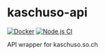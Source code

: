 # kaschuso-api

[![Docker](https://github.com/KaschusoSystems/kaschuso-api/actions/workflows/docker-publish.yml/badge.svg)](https://github.com/KaschusoSystems/kaschuso-api/actions/workflows/docker-publish.yml)
[![Node.js CI](https://github.com/KaschusoSystems/kaschuso-api/actions/workflows/node.js.yml/badge.svg)](https://github.com/KaschusoSystems/kaschuso-api/actions/workflows/node.js.yml)

API wrapper for kaschuso.so.ch
